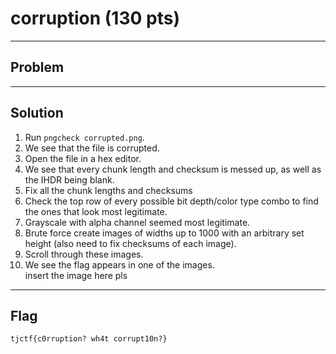 # corruption (130 pts)

---

## Problem

---

## Solution
1) Run `pngcheck corrupted.png`.<br>
2) We see that the file is corrupted.<br>
3) Open the file in a hex editor.<br>
4) We see that every chunk length and checksum is messed up, as well as the IHDR being blank.<br>
5) Fix all the chunk lengths and checksums<br>
6) Check the top row of every possible bit depth/color type combo to find the ones that look most legitimate.<br>
7) Grayscale with alpha channel seemed most legitimate.<br>
8) Brute force create images of widths up to 1000 with an arbitrary set height (also need to fix checksums of each image).<br>
9) Scroll through these images.<br>
10) We see the flag appears in one of the images.<br>
insert the image here pls

---

## Flag
`tjctf{c0rruption? wh4t corrupt10n?}`